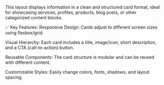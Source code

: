 This layout displays information in a clean and structured card format, ideal for showcasing services, profiles, products, blog posts, or other categorized content blocks.

✅ Key Features:
Responsive Design: Cards adjust to different screen sizes using flexbox/grid.

Visual Hierarchy: Each card includes a title, image/icon, short description, and a CTA (call-to-action) button.

Reusable Components: The card structure is modular and can be reused with different content.

Customizable Styles: Easily change colors, fonts, shadows, and layout spacing.
